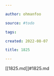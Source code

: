 ```yaml
---

author: ohmanfoo

source: #todo

tags: 

created: 2022-08-07

title: 1825

---
```

[[1825.md]]#1825.md